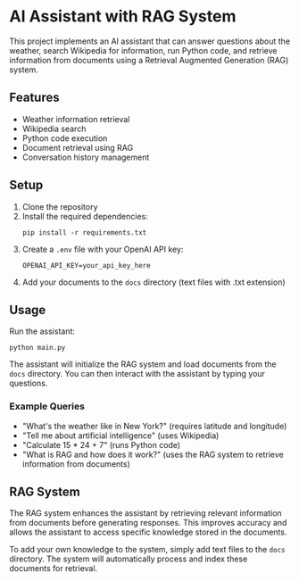 # AI Assistant with RAG System

This project implements an AI assistant that can answer questions about the weather, search Wikipedia for information, run Python code, and retrieve information from documents using a Retrieval Augmented Generation (RAG) system.

## Features

- Weather information retrieval
- Wikipedia search
- Python code execution
- Document retrieval using RAG
- Conversation history management

## Setup

1. Clone the repository
2. Install the required dependencies:
   ```
   pip install -r requirements.txt
   ```
3. Create a `.env` file with your OpenAI API key:
   ```
   OPENAI_API_KEY=your_api_key_here
   ```
4. Add your documents to the `docs` directory (text files with .txt extension)

## Usage

Run the assistant:

```
python main.py
```

The assistant will initialize the RAG system and load documents from the `docs` directory. You can then interact with the assistant by typing your questions.

### Example Queries

- "What's the weather like in New York?" (requires latitude and longitude)
- "Tell me about artificial intelligence" (uses Wikipedia)
- "Calculate 15 * 24 + 7" (runs Python code)
- "What is RAG and how does it work?" (uses the RAG system to retrieve information from documents)

## RAG System

The RAG system enhances the assistant by retrieving relevant information from documents before generating responses. This improves accuracy and allows the assistant to access specific knowledge stored in the documents.

To add your own knowledge to the system, simply add text files to the `docs` directory. The system will automatically process and index these documents for retrieval.